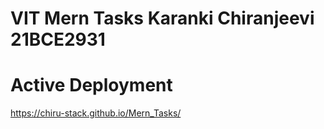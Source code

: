 # VIT Mern Tasks Karanki Chiranjeevi 21BCE2931
# Active Deployment
https://chiru-stack.github.io/Mern_Tasks/
